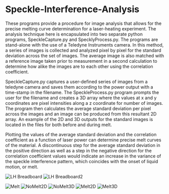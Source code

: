 # Speckle-Interference-Analysis

 These programs provide a procedure for image analysis that allows for the precise melting curve determination for a laser-heating experiment. The analysis technique here is encapsulated into two separate python programs, SpeckleCapture.py and SpecklyProcess.py. The programs are stand-alone with the use of a Teledyne Instruments camera. In this method, a series of images is collected and analyzed pixel by pixel for the standard deviation across the set of images. The average image is also matched with a reference image taken prior to measurement in a second calculation to determine how alike the images are to each other using the correlation coefficient.

SpeckleCapture.py captures a user-defined series of images from a teledyne camera and saves them according to the power output with a time-stamp in the filename. The SpeckleProcess.py program prompts the user for the filename and creates a 3D array where the values at x and y coordinates are pixel intensities along a z coordinate for number of images. The program then calculates the average standard deviation per pixel across the images and an image can be produced from this resultant 2D array. An example of the 2D and 3D outputs for the standard images is located in the files for both before and during melt. 

Plotting the values of the average standard deviation and the correlation coefficient as a function of laser power can determine precise melt curves of the material. A discontinuous step for the average standard deviation in the positive direction as well as a step in the negative direction for the correlation coefficient values would indicate an increase in the variance of the speckle interference pattern, which coincides with the onset of liquid motion, or melt.

![LH Breadboard](https://github.com/Dead-weight/Speckle-Interference-Analysis/assets/151807915/ac08c606-b97b-435b-90c8-52fc2ee49090)
![LH Breadboard2](https://github.com/Dead-weight/Speckle-Interference-Analysis/assets/151807915/53725858-4ebc-4e67-ab84-e4cf2d75d453)


![Melt](https://github.com/Dead-weight/Speckle-Interference-Analysis/assets/151807915/577b34d8-b4e3-49a2-adf8-a8251d045400)
![NoMelt2D](https://github.com/Dead-weight/Speckle-Interference-Analysis/assets/151807915/9439e781-00c7-4f4e-8585-cec112bb3aaa)
![NoMelt3D](https://github.com/Dead-weight/Speckle-Interference-Analysis/assets/151807915/235bc602-8440-41a2-9bef-c8109f901387)
![Melt2D](https://github.com/Dead-weight/Speckle-Interference-Analysis/assets/151807915/38525b0c-1fa8-49ee-80ad-2a81c73f1dcb)
![Melt3D](https://github.com/Dead-weight/Speckle-Interference-Analysis/assets/151807915/e246ab11-5573-4215-8b78-c6c0c5f571d5)

